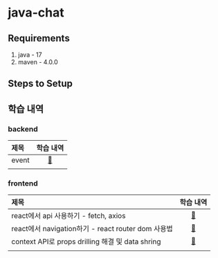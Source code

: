 # java-chat

## Requirements
1. java - 17
2. maven - 4.0.0

## Steps to Setup


## 학습 내역
### backend
|제목|학습 내역|
|:--|:--:|
|event|[📖](./backend/docs/study/event.md)|
|||

### frontend
|제목|학습 내역|
|:--|:--:|
|react에서 api 사용하기 - fetch, axios|[📖](./frontend/docs/fetch-data-from-api.md)|
|react에서 navigation하기 - react router dom 사용법|[📖](./frontend/docs/router.md)|
|context API로 props drilling 해결 및 data shring|[📖](./frontend/docs/context.md)|
|||